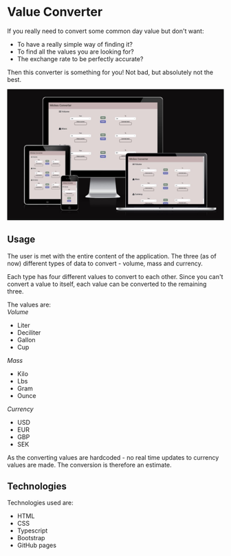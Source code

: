 # Value Converter
If you really need to convert some common day value but don't want:
- To have a really simple way of finding it?
- To find all the values you are looking for?
- The exchange rate to be perfectly accurate?

Then this converter is something for you! Not bad, but absolutely not the best.

![Image of the sites responsiveness](src/images/converter_responsiveness2.jpg)

## Usage
The user is met with the entire content of the application. The three (as of now) different types of data to convert - volume, mass and currency.

Each type has four different values to convert to each other. Since you can't convert a value to itself, each value can be converted to the remaining three.

The values are: 
<br>
*Volume*

- Liter
- Deciliter
- Gallon
- Cup

*Mass*

- Kilo
- Lbs
- Gram
- Ounce

*Currency*
- USD
- EUR
- GBP
- SEK

As the converting values are hardcoded - no real time updates to currency values are made. The conversion is therefore an estimate.

## Technologies
Technologies used are:
- HTML
- CSS
- Typescript
- Bootstrap
- GitHub pages






